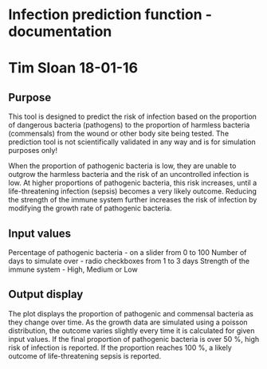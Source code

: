
# Infection prediction function - documentation
# Tim Sloan 18-01-16

## Purpose

This tool is designed to predict the risk of infection based on the proportion
of dangerous bacteria (pathogens) to the proportion of harmless bacteria (commensals)
from the wound or other body site being tested. The prediction tool is not scientifically
validated in any way and is for simulation purposes only!
    
When the proportion of pathogenic bacteria is low, they are unable to outgrow the
harmless bacteria and the risk of an uncontrolled infection is low. At higher proportions
of pathogenic bacteria, this risk increases, until a life-threatening infection (sepsis)
becomes a very likely outcome. Reducing the strength of the immune system further increases
the risk of infection by modifying the growth rate of pathogenic bacteria.


## Input values
    
Percentage of pathogenic bacteria - on a slider from 0 to 100
Number of days to simulate over - radio checkboxes from 1 to 3 days
Strength of the immune system - High, Medium or Low


## Output display

The plot displays the proportion of pathogenic and commensal bacteria as they change
over time. As the growth data are simulated using a poisson distribution, the outcome
varies slightly every time it is calculated for given input values. If the final proportion
of pathogenic bacteria is over 50 %, high risk of infection is reported. If the proportion
reaches 100 %, a likely outcome of life-threatening sepsis is reported.
